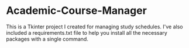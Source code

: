 # Academic-Course-Manager
This is a Tkinter project I created for managing study schedules. I've also included a requirements.txt file to help you install all the necessary packages with a single command.
